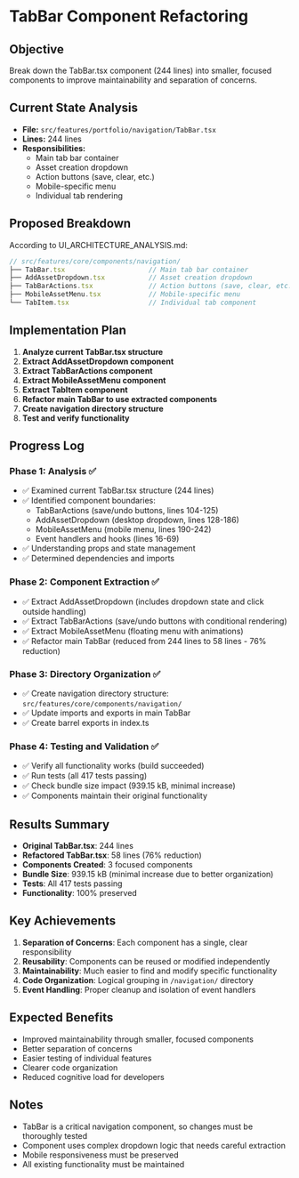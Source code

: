 # TabBar Component Refactoring

## Objective
Break down the TabBar.tsx component (244 lines) into smaller, focused components to improve maintainability and separation of concerns.

## Current State Analysis
- **File:** `src/features/portfolio/navigation/TabBar.tsx`
- **Lines:** 244 lines
- **Responsibilities:** 
  - Main tab bar container
  - Asset creation dropdown
  - Action buttons (save, clear, etc.)
  - Mobile-specific menu
  - Individual tab rendering

## Proposed Breakdown
According to UI_ARCHITECTURE_ANALYSIS.md:

```typescript
// src/features/core/components/navigation/
├── TabBar.tsx                     // Main tab bar container
├── AddAssetDropdown.tsx           // Asset creation dropdown
├── TabBarActions.tsx              // Action buttons (save, clear, etc.)
├── MobileAssetMenu.tsx            // Mobile-specific menu
└── TabItem.tsx                    // Individual tab component
```

## Implementation Plan
1. **Analyze current TabBar.tsx structure**
2. **Extract AddAssetDropdown component**
3. **Extract TabBarActions component**
4. **Extract MobileAssetMenu component**  
5. **Extract TabItem component**
6. **Refactor main TabBar to use extracted components**
7. **Create navigation directory structure**
8. **Test and verify functionality**

## Progress Log

### Phase 1: Analysis ✅
- ✅ Examined current TabBar.tsx structure (244 lines)
- ✅ Identified component boundaries:
  - TabBarActions (save/undo buttons, lines 104-125)
  - AddAssetDropdown (desktop dropdown, lines 128-186)
  - MobileAssetMenu (mobile menu, lines 190-242)
  - Event handlers and hooks (lines 16-69)
- ✅ Understanding props and state management
- ✅ Determined dependencies and imports

### Phase 2: Component Extraction ✅
- ✅ Extract AddAssetDropdown (includes dropdown state and click outside handling)
- ✅ Extract TabBarActions (save/undo buttons with conditional rendering)
- ✅ Extract MobileAssetMenu (floating menu with animations)
- ✅ Refactor main TabBar (reduced from 244 lines to 58 lines - 76% reduction)

### Phase 3: Directory Organization ✅
- ✅ Create navigation directory structure: `src/features/core/components/navigation/`
- ✅ Update imports and exports in main TabBar
- ✅ Create barrel exports in index.ts

### Phase 4: Testing and Validation ✅
- ✅ Verify all functionality works (build succeeded)
- ✅ Run tests (all 417 tests passing)
- ✅ Check bundle size impact (939.15 kB, minimal increase)
- ✅ Components maintain their original functionality

## Results Summary
- **Original TabBar.tsx**: 244 lines
- **Refactored TabBar.tsx**: 58 lines (76% reduction)
- **Components Created**: 3 focused components
- **Bundle Size**: 939.15 kB (minimal increase due to better organization)
- **Tests**: All 417 tests passing
- **Functionality**: 100% preserved

## Key Achievements
1. **Separation of Concerns**: Each component has a single, clear responsibility
2. **Reusability**: Components can be reused or modified independently
3. **Maintainability**: Much easier to find and modify specific functionality
4. **Code Organization**: Logical grouping in `/navigation/` directory
5. **Event Handling**: Proper cleanup and isolation of event handlers

## Expected Benefits
- Improved maintainability through smaller, focused components
- Better separation of concerns
- Easier testing of individual features
- Clearer code organization
- Reduced cognitive load for developers

## Notes
- TabBar is a critical navigation component, so changes must be thoroughly tested
- Component uses complex dropdown logic that needs careful extraction
- Mobile responsiveness must be preserved
- All existing functionality must be maintained